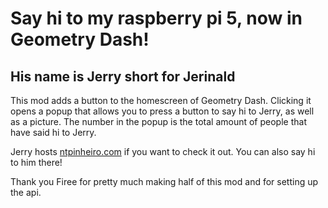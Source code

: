 # Say hi to my raspberry pi 5, now in Geometry Dash!
## His name is Jerry short for Jerinald

This mod adds a button to the homescreen of Geometry Dash. Clicking it opens a popup that allows you to press a button to say hi to Jerry, as well as a picture. The number in the popup is the total amount of people that have said hi to Jerry.

Jerry hosts [ntpinheiro.com](https://ntpinheiro.com) if you want to check it out. You can also say hi to him there!

Thank you Firee for pretty much making half of this mod and for setting up the api.